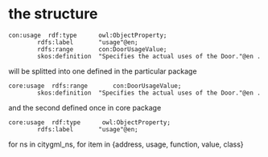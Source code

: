 # the structure
```turtle
con:usage  rdf:type      owl:ObjectProperty;
        rdfs:label       "usage"@en;
        rdfs:range       con:DoorUsageValue;
        skos:definition  "Specifies the actual uses of the Door."@en .
```
will be splitted into one defined in the particular package
```turtle
core:usage  rdfs:range       con:DoorUsageValue;
        skos:definition  "Specifies the actual uses of the Door."@en .
```
and the second defined once in core package

```turtle
core:usage  rdf:type      owl:ObjectProperty;
        rdfs:label       "usage"@en;
```

for ns in citygml_ns, 
    for item in 
{address,
usage,
function,
value,
class}


